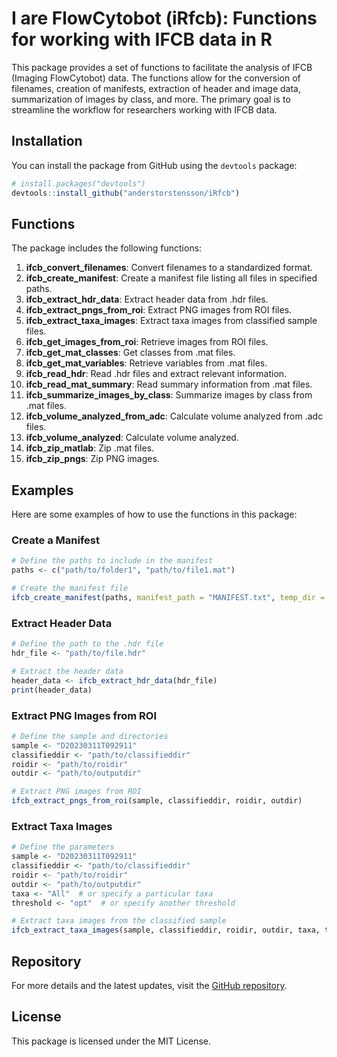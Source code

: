 # I are FlowCytobot (iRfcb): Functions for working with IFCB data in R

This package provides a set of functions to facilitate the analysis of IFCB (Imaging FlowCytobot) data. The functions allow for the conversion of filenames, creation of manifests, extraction of header and image data, summarization of images by class, and more. The primary goal is to streamline the workflow for researchers working with IFCB data.

## Installation

You can install the package from GitHub using the `devtools` package:

```r
# install.packages("devtools")
devtools::install_github("anderstorstensson/iRfcb")
```

## Functions

The package includes the following functions:

1. **ifcb_convert_filenames**: Convert filenames to a standardized format.
2. **ifcb_create_manifest**: Create a manifest file listing all files in specified paths.
3. **ifcb_extract_hdr_data**: Extract header data from .hdr files.
4. **ifcb_extract_pngs_from_roi**: Extract PNG images from ROI files.
5. **ifcb_extract_taxa_images**: Extract taxa images from classified sample files.
6. **ifcb_get_images_from_roi**: Retrieve images from ROI files.
7. **ifcb_get_mat_classes**: Get classes from .mat files.
8. **ifcb_get_mat_variables**: Retrieve variables from .mat files.
9. **ifcb_read_hdr**: Read .hdr files and extract relevant information.
10. **ifcb_read_mat_summary**: Read summary information from .mat files.
11. **ifcb_summarize_images_by_class**: Summarize images by class from .mat files.
12. **ifcb_volume_analyzed_from_adc**: Calculate volume analyzed from .adc files.
13. **ifcb_volume_analyzed**: Calculate volume analyzed.
14. **ifcb_zip_matlab**: Zip .mat files.
15. **ifcb_zip_pngs**: Zip PNG images.

## Examples

Here are some examples of how to use the functions in this package:

### Create a Manifest

```r
# Define the paths to include in the manifest
paths <- c("path/to/folder1", "path/to/file1.mat")

# Create the manifest file
ifcb_create_manifest(paths, manifest_path = "MANIFEST.txt", temp_dir = "temp")
```

### Extract Header Data

```r
# Define the path to the .hdr file
hdr_file <- "path/to/file.hdr"

# Extract the header data
header_data <- ifcb_extract_hdr_data(hdr_file)
print(header_data)
```

### Extract PNG Images from ROI

```r
# Define the sample and directories
sample <- "D20230311T092911"
classifieddir <- "path/to/classifieddir"
roidir <- "path/to/roidir"
outdir <- "path/to/outputdir"

# Extract PNG images from ROI
ifcb_extract_pngs_from_roi(sample, classifieddir, roidir, outdir)
```

### Extract Taxa Images

```r
# Define the parameters
sample <- "D20230311T092911"
classifieddir <- "path/to/classifieddir"
roidir <- "path/to/roidir"
outdir <- "path/to/outputdir"
taxa <- "All"  # or specify a particular taxa
threshold <- "opt"  # or specify another threshold

# Extract taxa images from the classified sample
ifcb_extract_taxa_images(sample, classifieddir, roidir, outdir, taxa, threshold)
```

## Repository

For more details and the latest updates, visit the [GitHub repository](https://github.com/anderstorstensson/iRfcb).

## License

This package is licensed under the MIT License.
